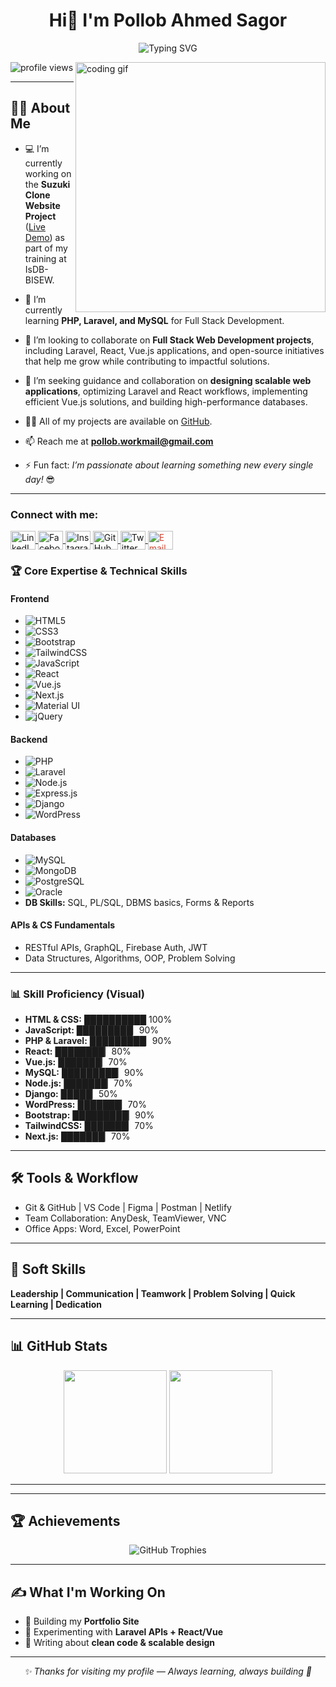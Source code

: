 <h1 align="center">Hi👋 I'm Pollob Ahmed Sagor </h1>

<p align="center">
  <img src="https://readme-typing-svg.demolab.com?font=Fira+Code&size=22&pause=1200&color=2F81F7&center=true&vCenter=true&width=850&lines=Full+Stack+Web+Developer+from+Bangladesh;PHP+%7C+Laravel+%7C+React+%7C+Vue.js+%7C+MySQL;Passionate+about+Building+Scalable+%26+Efficient+Web+Apps" alt="Typing SVG" />
</p>

<img align="right" alt="coding gif" width="400" src="https://raw.githubusercontent.com/rajpratyush/rajpratyush/main/code.gif">

<p align="left">
  <img src="https://komarev.com/ghpvc/?username=pollob-official&label=Profile%20Views&color=0e75b6&style=flat" alt="profile views" />
</p>

---

## 👨‍💻 About Me  
- 💻 I’m currently working on the **Suzuki Clone Website Project** ([Live Demo](https://suzuki-project.netlify.app/)) as part of my training at IsDB-BISEW.  

- 🌱 I’m currently learning **PHP, Laravel, and MySQL** for Full Stack Development.  

- 👯 I’m looking to collaborate on **Full Stack Web Development projects**, including Laravel, React, Vue.js applications, and open-source initiatives that help me grow while contributing to impactful solutions.  

- 🤝 I’m seeking guidance and collaboration on **designing scalable web applications**, optimizing Laravel and React workflows, implementing efficient Vue.js solutions, and building high-performance databases.  

- 👨‍💻 All of my projects are available on [GitHub](https://github.com/pollob-official).  

- 📫 Reach me at **pollob.workmail@gmail.com**  

- ⚡ Fun fact: *I’m passionate about learning something new every single day!* 😎  


---

<h3 align="left">Connect with me:</h3>
<p align="left">
  <a href="https://www.linkedin.com/in/pollob-ahmed-sagor-959703157/" target="_blank">
    <img align="center" src="https://raw.githubusercontent.com/rahuldkjain/github-profile-readme-generator/master/src/images/icons/Social/linked-in-alt.svg" alt="LinkedIn" height="30" width="40" />
  </a>
  <a href="https://www.facebook.com/pollob.official" target="_blank">
    <img align="center" src="https://raw.githubusercontent.com/rahuldkjain/github-profile-readme-generator/master/src/images/icons/Social/facebook.svg" alt="Facebook" height="30" width="40" />
  </a>
  <a href="https://www.instagram.com/pollob_official/" target="_blank">
    <img align="center" src="https://raw.githubusercontent.com/rahuldkjain/github-profile-readme-generator/master/src/images/icons/Social/instagram.svg" alt="Instagram" height="30" width="40" />
  </a>
  <a href="https://github.com/pollob-official" target="_blank">
    <img align="center" src="https://raw.githubusercontent.com/rahuldkjain/github-profile-readme-generator/master/src/images/icons/Social/github.svg" alt="GitHub" height="30" width="40" />
  </a>
  <a href="https://twitter.com/pollob_official" target="_blank">
    <img align="center" src="https://raw.githubusercontent.com/rahuldkjain/github-profile-readme-generator/master/src/images/icons/Social/twitter.svg" alt="Twitter" height="30" width="40" />
  </a>
  <a href="mailto:pollob.workmail@gmail.com" target="_blank">
    <img align="center" src="https://cdn.jsdelivr.net/gh/simple-icons/simple-icons/icons/gmail.svg" alt="Email" height="30" width="40" style="color:#D14836;"/>
  </a>
</p>


### 🏆 Core Expertise & Technical Skills

#### Frontend
- ![HTML5](https://img.shields.io/badge/HTML5-%23E34F26?style=for-the-badge&logo=html5&logoColor=white)
- ![CSS3](https://img.shields.io/badge/CSS3-%231572B6?style=for-the-badge&logo=css3&logoColor=white)
- ![Bootstrap](https://img.shields.io/badge/Bootstrap-%23563d7c?style=for-the-badge&logo=bootstrap&logoColor=white)
- ![TailwindCSS](https://img.shields.io/badge/TailwindCSS-%2338B2AC?style=for-the-badge&logo=tailwind-css&logoColor=white)
- ![JavaScript](https://img.shields.io/badge/JavaScript-%23F7DF1E?style=for-the-badge&logo=javascript&logoColor=black)
- ![React](https://img.shields.io/badge/React-%2320232a?style=for-the-badge&logo=react)
- ![Vue.js](https://img.shields.io/badge/Vue.js-%2335495e?style=for-the-badge&logo=vuedotjs&logoColor=%234FC08D)
- ![Next.js](https://img.shields.io/badge/Next.js-%23000000?style=for-the-badge&logo=nextdotjs&logoColor=white)
- ![Material UI](https://img.shields.io/badge/MaterialUI-%230081CB?style=for-the-badge&logo=mui&logoColor=white)
- ![jQuery](https://img.shields.io/badge/jQuery-%230769AD?style=for-the-badge&logo=jquery&logoColor=white)

#### Backend
- ![PHP](https://img.shields.io/badge/PHP-%23777BB4?style=for-the-badge&logo=php&logoColor=white)
- ![Laravel](https://img.shields.io/badge/Laravel-%23FF2D20?style=for-the-badge&logo=laravel&logoColor=white)
- ![Node.js](https://img.shields.io/badge/Node.js-%23339933?style=for-the-badge&logo=nodedotjs&logoColor=white)
- ![Express.js](https://img.shields.io/badge/Express.js-%23404d59?style=for-the-badge)
- ![Django](https://img.shields.io/badge/Django-%23092E20?style=for-the-badge&logo=django&logoColor=white)
- ![WordPress](https://img.shields.io/badge/WordPress-%23192F6B?style=for-the-badge&logo=wordpress&logoColor=white)

#### Databases
- ![MySQL](https://img.shields.io/badge/MySQL-%2300f?style=for-the-badge&logo=mysql&logoColor=white)
- ![MongoDB](https://img.shields.io/badge/MongoDB-%2347A248?style=for-the-badge&logo=mongodb&logoColor=white)
- ![PostgreSQL](https://img.shields.io/badge/PostgreSQL-%23336791?style=for-the-badge&logo=postgresql&logoColor=white)
- ![Oracle](https://img.shields.io/badge/Oracle-%23F80000?style=for-the-badge&logo=oracle&logoColor=white)
- **DB Skills:** SQL, PL/SQL, DBMS basics, Forms & Reports

#### APIs & CS Fundamentals
- RESTful APIs, GraphQL, Firebase Auth, JWT  
- Data Structures, Algorithms, OOP, Problem Solving  

---

### 📊 Skill Proficiency (Visual)

- **HTML & CSS:** ██████████ 100%  
- **JavaScript:** █████████▏90%  
- **PHP & Laravel:** █████████▏90%  
- **React:** ████████▏80%  
- **Vue.js:** ███████▏70%  
- **MySQL:** █████████▏90%  
- **Node.js:** ███████▏70%  
- **Django:** █████▏50%  
- **WordPress:** ███████▏70%  
- **Bootstrap:** █████████▏90%  
- **TailwindCSS:** ███████▏70%  
- **Next.js:** ███████▏70%  

---


## 🛠 Tools & Workflow
- Git & GitHub | VS Code | Figma | Postman | Netlify  
- Team Collaboration: AnyDesk, TeamViewer, VNC  
- Office Apps: Word, Excel, PowerPoint  

---

## 🧠 Soft Skills
**Leadership | Communication | Teamwork | Problem Solving | Quick Learning | Dedication**  

---


## 📊 GitHub Stats  

<p align="center">
   <img src="https://github-readme-stats.vercel.app/api/top-langs/?username=pollob-official&layout=compact&theme=transparent&hide_border=true" height="165" />
  <img src="https://github-readme-stats.vercel.app/api?username=pollob-official&show_icons=true&theme=transparent&hide_border=true" height="165" />
 
</p>

---
---

## 🏆 Achievements

<p align="center">
  <img src="https://github-profile-trophy.vercel.app/?username=pollob-official&theme=flat&no-frame=true&margin-w=10" alt="GitHub Trophies" />
</p>

---

## ✍️ What I'm Working On
- 🔨 Building my **Portfolio Site**  
- 🚀 Experimenting with **Laravel APIs + React/Vue**  
- 📝 Writing about **clean code & scalable design**  

---

<p align="center">
  <i>✨ Thanks for visiting my profile — Always learning, always building 🚀</i>
</p>
